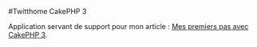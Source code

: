 #Twitthome CakePHP 3

Application servant de support pour mon article : [Mes premiers pas avec CakePHP 3](http://www.aubm.net/blog/mes-premiers-pas-avec-cakephp-3).
